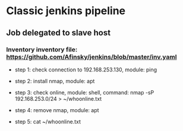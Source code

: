 # Classic jenkins pipeline

## Job delegated to slave host
### Inventory inventory file: https://github.com/Afinsky/jenkins/blob/master/inv.yaml


+ step 1: check connection to 192.168.253.130, module: ping

+ step 2: install nmap, module: apt

+ step 3: check online, module: shell, command: nmap -sP 192.168.253.0/24 > ~/whoonline.txt

+ step 4: remove nmap, module: apt

+ step 5: cat ~/whoonline.txt